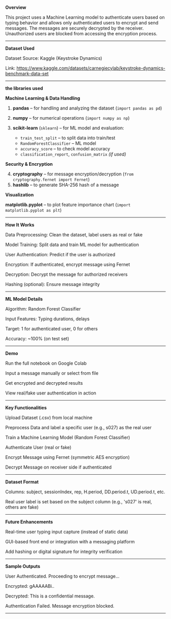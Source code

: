 **Overview**

This project uses a Machine Learning model to authenticate users based on typing behavior and allows only authenticated users to encrypt and send messages. The messages are securely decrypted by the receiver. Unauthorized users are blocked from accessing the encryption process.


---

**Dataset Used**

Dataset Source: Kaggle (Keystroke Dynamics)

Link: https://www.kaggle.com/datasets/carnegiecylab/keystroke-dynamics-benchmark-data-set

---

**the libraries used**

**Machine Learning & Data Handling**

1. **pandas** – for handling and analyzing the dataset (`import pandas as pd`)
2. **numpy** – for numerical operations (`import numpy as np`)
3. **scikit-learn** (`sklearn`) – for ML model and evaluation:

   * `train_test_split` – to split data into train/test
   * `RandomForestClassifier` – ML model
   * `accuracy_score` – to check model accuracy
   * `classification_report`, `confusion_matrix` *(if used)*

**Security & Encryption**

4. **cryptography** – for message encryption/decryption (`from cryptography.fernet import Fernet`)
5. **hashlib** – to generate SHA-256 hash of a message

**Visualization**

**matplotlib.pyplot** – to plot feature importance chart (`import matplotlib.pyplot as plt`)

---

**How It Works**

Data Preprocessing: Clean the dataset, label users as real or fake

Model Training: Split data and train ML model for authentication

User Authentication: Predict if the user is authorized

Encryption: If authenticated, encrypt message using Fernet

Decryption: Decrypt the message for authorized receivers

Hashing (optional): Ensure message integrity

---

**ML Model Details**

Algorithm: Random Forest Classifier

Input Features: Typing durations, delays

Target: 1 for authenticated user, 0 for others

Accuracy: ~100% (on test set)

---

**Demo**

Run the full notebook on Google Colab

Input a message manually or select from file

Get encrypted and decrypted results

View real/fake user authentication in action

---

**Key Functionalities**

Upload Dataset (.csv) from local machine

Preprocess Data and label a specific user (e.g., s027) as the real user

Train a Machine Learning Model (Random Forest Classifier)

Authenticate User (real or fake)

Encrypt Message using Fernet (symmetric AES encryption)

Decrypt Message on receiver side if authenticated

---

**Dataset Format**

Columns: subject, sessionIndex, rep, H.period, DD.period.t, UD.period.t, etc.

Real user label is set based on the subject column (e.g., 's027' is real, others are fake)

---

**Future Enhancements**

Real-time user typing input capture (instead of static data)

GUI-based front end or integration with a messaging platform

Add hashing or digital signature for integrity verification

---

**Sample Outputs**

User Authenticated. Proceeding to encrypt message...

Encrypted: gAAAAABi..

Decrypted: This is a confidential message.

Authentication Failed. Message encryption blocked.

---










